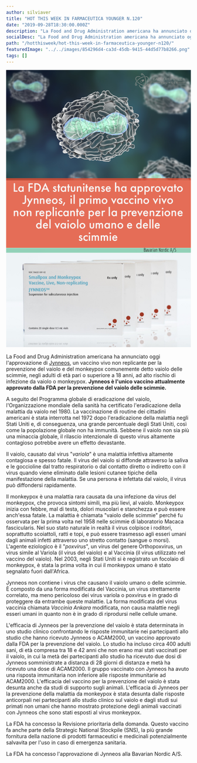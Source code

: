 ```yaml
---
author: silviaver
title: "HOT THIS WEEK IN FARMACEUTICA YOUNGER N.120"
date: "2019-09-28T18:30:00.000Z"
description: "La Food and Drug Administration americana ha annunciato oggi l'approvazione Jynneos, un vaccino per la prevenzione del vaiolo e del monkeypox comunemente detto vaiolo delle scimmie, negli adulti di età pari o superiore a 18 anni, ad alto rischio di infezione da vaiolo o monkeypox. Jynneos è l'unico vaccino attualmente approvato dalla FDA per la prevenzione del vaiolo delle scimmie."
socialDesc: "La Food and Drug Administration americana ha annunciato oggi l'approvazione Jynneos, un vaccino per la prevenzione del vaiolo e del monkeypox comunemente detto vaiolo delle scimmie, negli adulti di età pari o superiore a 18 anni, ad alto rischio di infezione da vaiolo o monkeypox. Jynneos è l'unico vaccino attualmente approvato dalla FDA per la prevenzione del vaiolo delle scimmie."
path: "/hotthisweek/hot-this-week-in-farmaceutica-younger-n120/"
featuredImage: "../../images/854296d4-ca3d-45db-9415-44d5d77b8266.png"
tags: []
---
```


![HOT THIS WEEK IN FARMACEUTICA YOUNGER N.120](../../images/854296d4-ca3d-45db-9415-44d5d77b8266.png)

La Food and Drug Administration americana ha annunciato oggi l'approvazione di [Jynneos](https://www.fda.gov/news-events/press-announcements/fda-approves-first-live-non-replicating-vaccine-prevent-smallpox-and-monkeypox), un vaccino vivo non replicante per la prevenzione del vaiolo e del monkeypox comunemente detto vaiolo delle scimmie, negli adulti di età pari o superiore a 18 anni, ad alto rischio di infezione da vaiolo o monkeypox. **Jynneos è l'unico vaccino attualmente approvato dalla FDA per la prevenzione del vaiolo delle scimmie.**

A seguito del Programma globale di eradicazione del vaiolo, l'Organizzazione mondiale della sanità ha certificato l'eradicazione della malattia da vaiolo nel 1980. La vaccinazione di routine dei cittadini americani è stata interrotta nel 1972 dopo l'eradicazione della malattia negli Stati Uniti e, di conseguenza, una grande percentuale degli Stati Uniti, così come la popolazione globale non ha immunità. Sebbene il vaiolo non sia più una minaccia globale, il rilascio intenzionale di questo virus altamente contagioso potrebbe avere un effetto devastante.

Il vaiolo, causato dal virus "_variola_" è una malattia infettiva altamente contagiosa e spesso fatale. Il virus del vaiolo si diffonde attraverso la saliva e le goccioline dal tratto respiratorio o dal contatto diretto o indiretto con il virus quando viene eliminato dalle lesioni cutanee tipiche della manifestazione della malattia. Se una persona è infettata dal vaiolo, il virus può diffondersi rapidamente.

Il monkeypox è una malattia rara causata da una infezione da virus del monkeypox, che provoca sintomi simili, ma più lievi, al vaiolo. Monkeypox inizia con febbre, mal di testa, dolori muscolari e stanchezza e può essere anch'essa fatale. La malattia è chiamata "vaiolo delle scimmie" perché fu osservata per la prima volta nel 1958 nelle scimmie di laboratorio Macaca fascicularis. Nel suo stato naturale in realtà il virus colpisce i roditori, soprattutto scoiattoli, ratti e topi, e può essere trasmesso agli esseri umani dagli animali infetti attraverso uno stretto contatto (sangue o morsi).
L'agente eziologico è il "_poxvirus_", un virus del genere Orthopoxvirus, un virus simile al Variola (il virus del vaiolo) e al Vaccinia (il virus utilizzato nel vaccino del vaiolo). Nel 2003, negli Stati Uniti si è registrato un focolaio di monkeypox, è stata la prima volta in cui il monkeypox umano è stato segnalato fuori dall'Africa.

Jynneos non contiene i virus che causano il vaiolo umano o delle scimmie. È composto da una forma modificata del Vaccinia, un virus strettamente correlato, ma meno pericoloso dei virus variola o poxvirus e in grado di proteggere da entrambe queste malattie. La forma modificata del virus vaccinia chiamata _Vaccinia Ankara_ modificata, non causa malattie negli esseri umani in quanto non è in grado di riprodursi nelle cellule umane.

L'efficacia di Jynneos per la prevenzione del vaiolo è stata determinata in uno studio clinico confrontando le risposte immunitarie nei partecipanti allo studio che hanno ricevuto Jynneos o ACAM2000, un vaccino approvato dalla FDA per la prevenzione del vaiolo. Lo studio ha incluso circa 400 adulti sani, di età compresa tra 18 e 42 anni che non erano mai stati vaccinati per il vaiolo, in cui la metà dei partecipanti allo studio ha ricevuto due dosi di Jynneos somministrate a distanza di 28 giorni di distanza e metà ha ricevuto una dose di ACAM2000. Il gruppo vaccinato con Jynneos ha avuto una risposta immunitaria non inferiore alle risposte immunitarie ad ACAM2000. L'efficacia del vaccino per la prevenzione del vaiolo è stata desunta anche da studi di supporto sugli animali.
L'efficacia di Jynneos per la prevenzione della malattia da monkeypox è stata desunta dalle risposte anticorpali nei partecipanti allo studio clinico sul vaiolo e dagli studi sui primati non umani che hanno mostrato protezione degli animali vaccinati con Jynneos che sono stati esposti al virus monkeypox.

La FDA ha concesso la Revisione prioritaria della domanda. Questo vaccino fa anche parte della Strategic National Stockpile (SNS), la più grande fornitura della nazione di prodotti farmaceutici e medicinali potenzialmente salvavita per l'uso in caso di emergenza sanitaria.

La FDA ha concesso l'approvazione di Jynneos alla Bavarian Nordic A/S.
